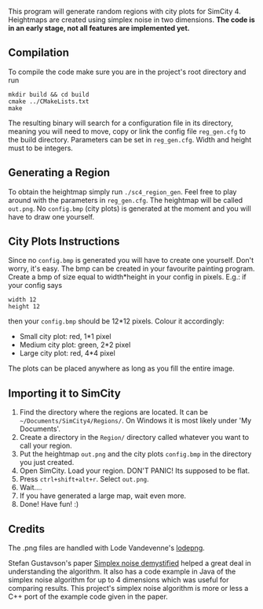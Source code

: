This program will generate random regions with city plots for SimCity 4.
Heightmaps are created using simplex noise in two dimensions.
**The code is in an early stage, not all features are implemented yet.**

## Compilation
To compile the code make sure you are in the project's root directory and run
```
mkdir build && cd build
cmake ../CMakeLists.txt
make
```
The resulting binary will search for a configuration file in its directory, meaning you will need to move,
copy or link the config file `reg_gen.cfg` to the build directory.  Parameters can be set in
`reg_gen.cfg`. Width and height must to be integers.

## Generating a Region
To obtain the heightmap simply run `./sc4_region_gen`. 
Feel free to play around with the parameters in `reg_gen.cfg`.
The heightmap will be called `out.png`.
No `config.bmp` (city plots) is generated at the moment
and you will have to draw one yourself.

## City Plots Instructions
Since no `config.bmp` is generated you will have to create one yourself. Don't worry, it's easy.
The bmp can be created in your favourite painting program.
Create a bmp of size equal to width*height in your config in pixels.
E.g.: 
if your config says
```
width 12
height 12
```
then your `config.bmp` should be 12*12 pixels.
Colour it accordingly:
- Small city plot: red, 1*1 pixel
- Medium city plot: green, 2*2 pixel
- Large city plot: red, 4*4 pixel

The plots can be placed anywhere as long as you fill the entire image.

## Importing it to SimCity
1. Find the directory where the regions are located. It can be `~/Documents/SimCity4/Regions/`. On Windows it
is most likely under 'My Documents'.
2. Create a directory in the `Region/` directory called whatever you want to call your region.
3. Put the heightmap `out.png` and the city plots `config.bmp` in the directory you just created.
4. Open SimCity. Load your region. DON'T PANIC! Its supposed to be flat. 
5. Press `ctrl+shift+alt+r`. Select `out.png`.
6. Wait....
7. If you have generated a large map, wait even more.
8. Done! Have fun! :)

## Credits
The .png files are handled with Lode Vandevenne's [lodepng](https://github.com/lvandeve/lodepng).

Stefan Gustavson's paper [Simplex noise demystified](http://staffwww.itn.liu.se/~stegu/simplexnoise/simplexnoise.pdf)  helped a great deal in understanding the algorithm. It also has a code example in Java of the simplex noise algorithm for up to 4 dimensions which was useful for comparing results. This project's simplex noise algorithm is more or less a C++ port of the example code given in the paper. 

